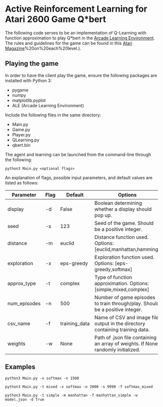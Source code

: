 # Active Reinforcement Learning for Atari 2600 Game Q\*bert

The following code serves to be an implementation of Q-Learning with function approximation to play Q\*bert in the [Arcade Learning Environment](https://github.com/mgbellemare/Arcade-Learning-Environment). The rules and guidelines for the game can be found in this [Atari Magazine](https://www.atarimagazines.com/cva/v1n2/qbert.php#:~:text=Q*bert%20features%20nine%20levels,or%20racks)%20on%20each%20level.).


## Playing the game
In order to have the client play the game, ensure the following packages are installed with Python 3:

- pygame
- numpy
- matplotlib.pyplot
- ALE (Arcade Learning Environment)

Include the following files in the same directory:

- Main.py
- Game.py
- Player.py
- QLearning.py
- qbert.bin

The agent and learning can be launched from the command-line through the following:
~~~
python3 Main.py <optional flags>
~~~

An explanation of flags, possible input parameters, and default values are listed as follows: 

| Parameter    | Flag | Default       | Options                                                                           |
|--------------|------|---------------|-----------------------------------------------------------------------------------|
| display      | -d   | False         | Boolean determining whether a display should pop up.                              |
| seed         | -s   | 123           | Seed of the game. Should be a positive integer.                                   |
| distance     | -m   | euclid        | Distance function used. Options: [euclid,manhattan,hamming]                       |
| exploration  | -x   | eps-greedy    | Exploration function used. Options: [eps-greedy,softmax]                          |
| approx_type  | -t   | complex       | Type of function approximation. Options: [simple,mixed,complex]                   |
| num_episodes | -n   | 500           | Number of game episodes to train through/play. Should be a positive integer.      |
| csv_name     | -f   | training_data | Name of CSV and image file output in the directory containing training data.      |
| weights      | -w   | None          | Path of .json file containing an array of weights. If None, randomly initialized. |

## Examples
~~~
python3 Main.py -x softmax -n 1500
~~~

~~~
python3 Main.py -t mixed -x softmax -n 2000 -s 9999 -f softmax_mixed
~~~

~~~
python3 Main.py -t simple -m manhattan -f manhattan_simple -w model.json -d True
~~~
